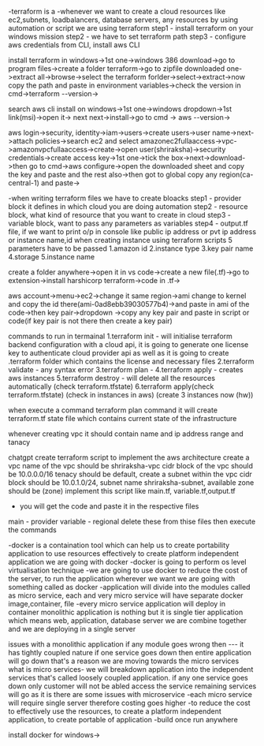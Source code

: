 -terraform is a
-whenever we want to create a cloud resources like ec2,subnets, loadbalancers, database servers, any resources by using automation or script we are using terraform
step1 - install terraform on your windows mission
step2 - we have to set terraform path
step3 - configure aws credentials from CLI, install aws CLI 




install terraform in windows->1st one->windows 386 download->go to program files->create a folder terraform->go to zipfile downloaded one->extract all->browse->select the terraform forlder->select->extract->now copy the path and paste in environment variables->check the version in cmd->terraform --version->


search aws cli install on windows->1st one->windows dropdown->1st link(msi)->open it-> next next->install->go to cmd -> aws --version->


aws login->security, identity->iam->users->create users->user name->next->attach policies->search ec2 and select amazonec2fullaaccess->vpc->amazonvpcfullaaccess->create->open user(shriraksha)->security credentials->create access key->1st one->tick the box->next->download->then go to cmd->aws configure->open the downloaded sheet and copy the key and paste and the rest also->then got to global copy any region(ca-central-1) and paste->


-when writing terraform files we have to create bloacks
step1 - provider block it defines in which cloud you are doing automation
step2 - resource block, what kind of resource that you want to create in cloud
step3 - variable block, want to pass any parameters as variables
step4 - output.tf file, if we want to print o/p in console like public ip address or pvt ip address or instance name,id
when creating instance using terraform scripts 5 parameters have to be passed
1.amazon id 
2.instance type
3.key pair name
4.storage
5.instance name



create a folder anywhere->open it in vs code->create a new file(.tf)->go to extension->install harshicorp terraform->code in .tf->

aws account->menu->ec2->change it same region->ami change to kernel and copy the id there(ami-0ad8ebb39030577b4)->and paste in ami of the code->then key pair->dropdown ->copy any key pair and paste in script or code(if key pair is not there then create a key pair)

commands to run in termainal
1.terraform init - will initialise terraform backend configuration with a cloud api, it is going to generate one license key to authenticate cloud provider api as well as it is going to create .terraform folder which contains the license and necessary files
2.terraform validate - any syntax error
3.terraform plan - 
4.terraform apply - creates aws instances
5.terraform destroy - will delete all the resources automatically
(check terraform.tfstate)
6.terraform apply(check terraform.tfstate)
(check in instances in aws)
(create 3 instances now (hw))


when execute a command terraform plan command it will create terraform.tf state file which contains current state of the infrastructure

whenever creating vpc it should contain name and ip address range and tanacy

chatgpt
create terraform script to implement the aws architecture create a vpc name of the vpc should be shriraksha-vpc cidr block of the vpc should be 10.0.0.0/16 tenacy should be default, create a subnet within the vpc cidr block should be 10.0.1.0/24, subnet name shriraksha-subnet, available zone should be (zone) implement this script like main.tf, variable.tf,output.tf
- you will get the code and paste it in the respective files

main - provider
variable - regional
delete these from thise files
then execute the commands




-docker is a  containation tool which can help us to create portability application to use resources effectively to create platform independent application we are going with docker
-docker is going to perform os level virtualisation technique
-we are going to use docker to reduce the cost of the server, to run the application wherever we want we are going with something called as docker
-application will divide into the modules called as micro service, each and very micro service will have separate docker image,container, file 
-every micro service application will deploy in container
monolithic application is nothing but it is single tier application which means web, application, database server we are combine together and we are deploying in a single server

issues with a monolithic application
if any module goes wrong then --- it has tightly coupled nature
if one service goes down then entire application will go down that's a reason we are moving towards the micro services
what is micro services- we will breakdown application into the independent services that's called loosely coupled application. if any one service goes down only customer will not be abled access the service remaining services will go as it is
there are some issues with microservice
-each micro service will require single server therefore costing goes higher
-to reduce the cost to effectively use the resources, to create a platform independent application, to create portable of application
-build once run anywhere


install docker for windows->

